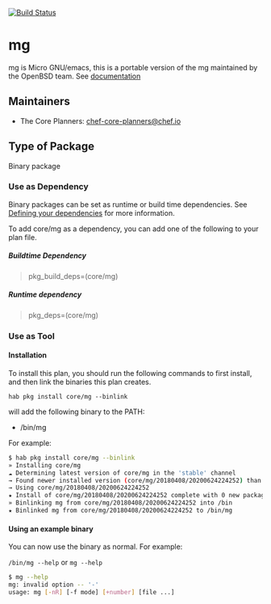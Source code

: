 [![Build Status](https://dev.azure.com/chefcorp-partnerengineering/Chef%20Base%20Plans/_apis/build/status/chef-base-plans.mg?branchName=master)](https://dev.azure.com/chefcorp-partnerengineering/Chef%20Base%20Plans/_build/latest?definitionId=171&branchName=master)

# mg

mg is Micro GNU/emacs, this is a portable version of the mg maintained by the OpenBSD team.  See [documentation](https://github.com/hboetes/mg)

## Maintainers

* The Core Planners: <chef-core-planners@chef.io>

## Type of Package

Binary package

### Use as Dependency

Binary packages can be set as runtime or build time dependencies. See [Defining your dependencies](https://www.habitat.sh/docs/developing-packages/developing-packages/#sts=Define%20Your%20Dependencies) for more information.

To add core/mg as a dependency, you can add one of the following to your plan file.

##### Buildtime Dependency

> pkg_build_deps=(core/mg)

##### Runtime dependency

> pkg_deps=(core/mg)

### Use as Tool

#### Installation

To install this plan, you should run the following commands to first install, and then link the binaries this plan creates.

``hab pkg install core/mg --binlink``

will add the following binary to the PATH:

* /bin/mg

For example:

```bash
$ hab pkg install core/mg --binlink
» Installing core/mg
☁ Determining latest version of core/mg in the 'stable' channel
→ Found newer installed version (core/mg/20180408/20200624224252) than remote version (core/mg/20180408/20200306015846)
→ Using core/mg/20180408/20200624224252
★ Install of core/mg/20180408/20200624224252 complete with 0 new packages installed.
» Binlinking mg from core/mg/20180408/20200624224252 into /bin
★ Binlinked mg from core/mg/20180408/20200624224252 to /bin/mg
```

#### Using an example binary

You can now use the binary as normal.  For example:

``/bin/mg --help`` or ``mg --help``

```bash
$ mg --help
mg: invalid option -- '-'
usage: mg [-nR] [-f mode] [+number] [file ...]
```
